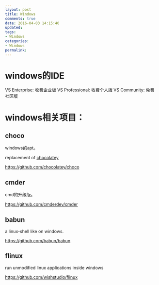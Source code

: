 ```yaml
---
layout: post
title: Windows
comments: true
date: 2016-04-03 14:15:40
updated:
tags:
- Windows
categories:
- Windows
permalink:
---
```


# windows的IDE

VS Enterprise: 收费企业版
VS Professional: 收费个人版
VS Community: 免费社区版

# windows相关项目：

## choco

windows的apt。

replacement of [chocolatey](https://github.com/chocolatey/chocolatey)

<https://github.com/chocolatey/choco>

## cmder

cmd的升级版。

<https://github.com/cmderdev/cmder>

## babun

a linux-shell like on windows.

<https://github.com/babun/babun>

## flinux

run unmodified linux applications inside windows

<https://github.com/wishstudio/flinux>
